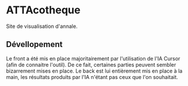 # ATTAcotheque

Site de visualisation d'annale.

## Dévellopement

Le front a été mis en place majoritairement par l'utilisation de l'IA Cursor (afin de connaitre l'outil). De ce fait, certaines parties peuvent sembler bizarrement mises en place.
Le back est lui entièrement mis en place à la main, les résultats produits par l'IA n'étant pas ceux que l'on souhaitait.
